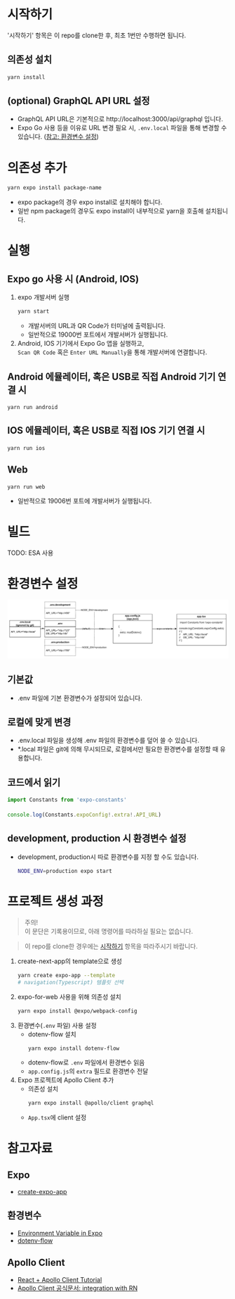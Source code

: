 # 시작하기

'시작하기' 항목은 이 repo를 clone한 후, 최초 1번만 수행하면 됩니다.

## 의존성 설치

```bash
yarn install
```

## (optional) GraphQL API URL 설정

- GraphQL API URL은 기본적으로 http://localhost:3000/api/graphql 입니다.
- Expo Go 사용 등을 이유로 URL 변경 필요 시, `.env.local` 파일을 통해 변경할 수 있습니다. ([참고: 환경변수 설정](#로컬에-맞게-변경))

# 의존성 추가

```bash
yarn expo install package-name
```

- expo package의 경우 expo install로 설치해야 합니다.
- 일반 npm package의 경우도 expo install이 내부적으로 yarn을 호출해 설치됩니다.

# 실행

## Expo go 사용 시 (Android, IOS)

1. expo 개발서버 실행
   ```bash
   yarn start
   ```
   - 개발서버의 URL과 QR Code가 터미널에 출력됩니다.
   - 일반적으로 19000번 포트에서 개발서버가 실행됩니다.
2. Android, IOS 기기에서 Expo Go 앱을 실행하고,<br/>
   `Scan QR Code` 혹은 `Enter URL Manually`을 통해 개발서버에 연결합니다.

## Android 에뮬레이터, 혹은 USB로 직접 Android 기기 연결 시

```
yarn run android
```

## IOS 에뮬레이터, 혹은 USB로 직접 IOS 기기 연결 시

```
yarn run ios
```

## Web

```
yarn run web
```

- 일반적으로 19006번 포트에 개발서버가 실행됩니다.

# 빌드

TODO: ESA 사용

# 환경변수 설정

![dotenv-flow + expo-constants](../docs/env-var.png)

## 기본값

- .env 파일에 기본 환경변수가 설정되어 있습니다.

## 로컬에 맞게 변경

- .env.local 파일을 생성해 .env 파일의 환경변수를 덮어 쓸 수 있습니다.
- \*.local 파일은 git에 의해 무시되므로, 로컬에서만 필요한 환경변수를 설정할 때 유용합니다.

## 코드에서 읽기

```javascript
import Constants from 'expo-constants'

console.log(Constants.expoConfig!.extra!.API_URL)
```

## development, production 시 환경변수 설정

- development, production시 따로 환경변수를 지정 할 수도 있습니다.

  ```bash
  NODE_ENV=production expo start

  ```

# 프로젝트 생성 과정

> 주의!<br/>이 문단은 기록용이므로, 아래 명령어를 따라하실 필요는 없습니다.

> 이 repo를 clone한 경우에는 [시작하기](#시작하기) 항목을 따라주시기 바랍니다.

1. create-next-app의 template으로 생성
   ```bash
   yarn create expo-app --template
   # navigation(Typescript) 템플릿 선택
   ```
2. expo-for-web 사용을 위해 의존성 설치
   ```bash
   yarn expo install @expo/webpack-config
   ```
3. 환경변수(`.env` 파일) 사용 설정
   - dotenv-flow 설치
     ```
     yarn expo install dotenv-flow
     ```
   - dotenv-flow로 `.env` 파일에서 환경변수 읽음
   - `app.config.js`의 `extra` 필드로 환경변수 전달
4. Expo 프로젝트에 Apollo Client 추가
   - 의존성 설치
     ```bash
     yarn expo install @apollo/client graphql
     ```
   - `App.tsx`에 client 설정

# 참고자료

## Expo

- [create-expo-app](https://docs.expo.dev/get-started/create-a-new-app)

## 환경변수

- [Environment Variable in Expo](https://docs.expo.dev/guides/environment-variables/)
- [dotenv-flow](https://github.com/kerimdzhanov/dotenv-flow)

## Apollo Client

- [React + Apollo Client Tutorial](https://www.howtographql.com/react-apollo/1-getting-started/)
- [Apollo Client 공식문서: integration with RN](https://www.apollographql.com/docs/react/integrations/react-native/)
